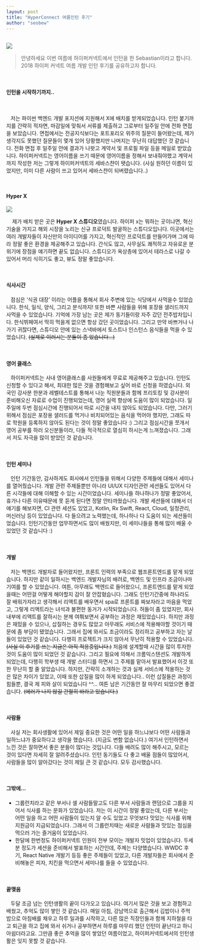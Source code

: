 ```yaml
---
layout: post
title: "HyperConnect 여름인턴 후기"
author: "seobew"
---
```


<br/>

<img src="https://www.pycon.kr/2016apac/media/sponsor/sponsor-hyperconnect.png">

> 안녕하세요 이번 여름에 하이퍼커넥트에서 인턴을 한 Sebastian이라고 합니다. 2018 하이퍼 커넥트 여름 개발 인턴 후기를 공유하고자 합니다.

<br/>

#### 인턴을 시작하기까지..

<br/>

 &nbsp;&nbsp;&nbsp;저는 파이썬 백엔드 개발 포지션에 지원해서 X에 배치를 받게되었습니다. 인턴 붙기까지를 간략히 적자면, 마감일에 맞춰서 서류를 제출하고 그로부터 일주일 안에 전화 면접을 보았습니다. 면접에서는 전공지식보다는 포트포리오 위주의 질문이 들어왔는데, 제가 생각지도 못했던 질문들이 몇개 있어 당황했지만 나머지는 무난히 대답했던 것 같습니다. 전화 면접 후 일주일 안에 결과가 나왓고 계약서 및 프로필 파일 등을 메일로 받았습니다. 하이퍼커넥트는 영어이름을 쓰기 때문에 영어이름을 정해서 보내줘야했고 계약서까지 작성한 저는 그렇게 하이퍼커넥트의 세바스챤이 됏습니다. (사실 원하던 이름이 있었지만, 이미 다른 사람이 쓰고 있어서 세바스챤이 되버렸습니다..)

<br/>

#### Hyper X

<img src="https://hyperconnect.com/wp-content/uploads/2018/02/hyperx_L.jpg">

  <br/>

 &nbsp;&nbsp;&nbsp;&nbsp;제가 배치 받은 곳은 **Hyper X 스튜디오**였습니다. 하이퍼 x는 뭐하는 곳이냐면, 혁신 기술을 가지고 해외 시장을 노리는 신규 프로덕트 발굴하는 스튜디오입니다. 이곳에서는 여러 개발자들이 자신만의 아이디어를 가지고, 혁신적인 프로덕트를 만들어가며 그에 따라 정말 좋은 환경을 제공해주고 있습니다. 간식도 많고, 사무실도 쾌적하고 자유로운 분위기에 장점을 얘기하면 끝도 없습니다. 스튜디오가 옥상층에 있어서 테라스로 나갈 수 있어서 머리 식히기도 좋고, 뷰도 정말 좋았습니다.

<br/>

#### 식사시간

 &nbsp;&nbsp;&nbsp;점심은 ‘식권 대장’ 이라는 어플을 통해서 회사 주변에 있는 식당에서 사먹을수 있었습니다. 한식, 일식, 양식, 그리고 분식까지! 또한 바쁜 사람들을 위해 포장용 샐러드까지 사먹을 수 있었습니다. 기억에 가장 남는 곳은 제가 동기들이랑 자주 갔던 전주밥차입니다. 한식뷔페여서 딱히 먹을게 없으면 항상 갔던 곳이었습니다. 그리고 만약 바쁘거나 나가기 귀찮다면, 스튜디오 안에 있는 스낵바에서 토스트나 인스턴스 음식들을 먹을 수 있었습니다. ~~(실제로 이러시는 분들이 좀 있습니다…)~~ 

<br/>

#### 영어 클래스

 &nbsp;&nbsp;&nbsp;하이퍼커넥트는 사내 영어클래스를 사원들에게 무료로 제공해주고 있습니다. 인턴도 신청할 수 있다고 해서, 최대한 많은 것을 경험해보고 싶어 바로 신청을 하였습니다. 외국인 강사분 한분과 레벨테스트를 통해서 나눈 직원분들과 함께 프리토킹 및 강사분이 준비해오신 자료로 수업이 진행되었는데, 영어 실력 향상에 도움이 많이 되었습니다. 일주일에 두번 점심시간에 진행되어서 따로 시간을 내지 않아도 되었습니다. 다만, 그러기 위해서 점심은 포장용 샐러드를 먹거나 비치되어있는 음식을 먹어야 했지만, 그래도 따로 학원을 등록하지 않아도 된다는 것이 정말 좋았습니다 :) 그리고 점심시간을 쪼개서 영어 공부를 하러 오신분들이라, 다들 적극적으로 열심히 하시는게 느껴졌습니다. 그래서 저도 자극을 많이 받았던 것 같습니다. 

<br/>

#### 인턴 세미나

 &nbsp;&nbsp;&nbsp;인턴 기간동안, 감사하게도 회사에서 인턴들을 위해서 다양한 주제들에 대해서 세미나를 열어줬습니다. 개발 관련 주제들뿐만 아니라 UI/UX 디자인관련 세션들도 있어서 다른 시각들에 대해 이해할 수 있는 시간이었습니다. 세미나들 하나하나가 정말 좋았어서, 휴가나 다른 이유때문에 못 듣게 된다면 정말 안타까웠습니다. 개발 세션들에 대해서 더 얘기를 해보자면, CI 관련 세션도 있었고, Kotlin, Rx Swift, React, Cloud, 일정관리, 머신러닝 등이 있었습니다. 다 들으려고 노력했는데, 하나하나 다 도움이 되는 세션들이었습니다. 인턴기간동안 업무하면서도 많이 배웠지만, 이 세미나들을 통해 많이 배울 수 있었던 것 같습니다 :)

<br/>

#### 개발

 &nbsp;&nbsp;&nbsp;저는 백엔드 개발자로 들어왔지만, 프론트 인력의 부족으로 웹프론트엔드를 맡게 되었습니다. 하지만 같이 일하시는 백엔드 개발자님의 배려로, 백엔드 및 인프라 조금이나마 기여를 할 수 있었습니다. 여튼, 아무래도 백엔드로 들어왔으니, 프론트엔드를 맡게 되었을때는 어떤걸 어떻게 해야할지 감이 잘 안잡혔습니다. 그래도 인턴기간중에 하나라도 잘 배워가자라고 생각해서 리액트를 배우면서 spa로 프론트를 짜보자라고 마음을 먹었고, 그렇게 리액트라는 녀석과 불편한 동거가 시작되었습니다. 허들이 좀 있었지만, 회사 내부에 리액트를 잘하시는 분께 여쭤보면서 공부하는 과정은 재밌었습니다. 하지만 과정은 재밌을 수 있으나, 삽질하는 경우도 많았고 아무래도 서비스에 적용해야할 것이기 때문에 좀 부담이 됐었습니다. 그래서 집에 와서도 조금이라도 정리하고 공부하고 자는 날들이 있었던 것 같습니다. 다행히 프로젝트가 크지 않아서 무난히 적용할 수 있었습니다. ~~(사실 이 후기를 쓰는 지금은 아직 적용중입니다.)~~ 처음에 설계할때 시간을 많이 투자한 것이 도움이 많이 되었던 것 같습니다. 그리고 필요에 의해서 크롬익스텐션도 개발하게 되었는데, 다행히 학부생 때 개발 스터디를 하면서 그 주제를 맡아서 발표했어서 이것 또한 무난히 할 줄 알았습니다. 하지만, 간략히 소개하는 것과 실제 서비스에 적용하는 것은 많은 차이가 있었고, 이때 또한 삽질을 많이 하게 되었습니다.. 이런 삽질들은 과정이 힘들뿐, 결국 제 피와 살이 되었습니다 ^^... 여튼 남은 기간동안 잘 마무리 되었으면 좋겠습니다. ~~(에러가 나지 않길 간절히 바라고 있습니다.)~~ 

<br/>

#### 사람들

 &nbsp;&nbsp;&nbsp;사실 저는 회사생활에 있어서 제일 중요한 것은 어떤 일을 하느냐보다 어떤 사람들과 일하느냐가 중요하다고 생각을 했습니다. (지금도 변함 없습니다.) 여기서 인턴하면서 느낀 것은 잘하면서 좋은 분들이 많다는 것입니다. 다들 배려도 많이 해주시고, 모르는 것이 있다면 자세히 잘 알려주셨습니다. 인턴 동기들도 다 좋고 배울 점들이 많았어서, 사람들을 많이 알아갔다는 것이 제일 큰 것 같습니다. 모두 감사했습니다.

<br/>

#### 그밖에... 

* 그룹런치라고 같은 부서나 셀 사람들말고도 다른 부서 사람들과 랜덤으로 그룹을 지어서 식사를 하는 문화가 있었습니다. 저는 이 시간이 정말 좋았는데, 다른 부서는 어떤 일을 하고 어떤 사람들이 있는지 알 수도 있었고 무엇보다 맛있는 식사를 위해 지원금이 지급되었습니다. 그래서 이 그룹런치때는 새로운 사람들과 맛있는 점심을 먹으러 가는 즐거움이 있었습니다.
* 한달에 한번정도 하이퍼커넥트 인원이 전부 모이는 개발자 밋업이 있었습니다. 두세분 정도가 세션을 준비해서 발표하는 시간인데, 주제는 다양했습니다. WWDC 후기, React Native 개발기 등등 좋은 주제들이 있었고, 다른 개발자들은 회사에서 준비해놓은 피자, 치킨을 먹으면서 세미나를 들을 수 있었습니다. 


<br/>

#### 끝맺음

 &nbsp;&nbsp;&nbsp;두달 조금 넘는 인턴생활의 끝이 다가오고 있습니다. 여기서 많은 것을 보고 경험하고 배웠고, 추억도 많이 쌓인 것 같습니다. 매일 아침, 강남역으로 출근해서 김밥이나 주먹밥으로 아침배를 채우고 하루 일과를 시작하고, 다른 많은 직장인들과 함께 지하철을 타고 퇴근을 하고 집에 와서 쉬거나 공부하면서 하루를 마무리 했던 인턴이 끝난다고 하니 아쉽더라고요. 그만큼 좋은 추억을 많이 쌓았던 여름이었고, 하이퍼커넥트에서의 인턴생활은 잊지 못할 것 같습니다. 